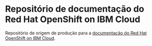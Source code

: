 # Repositório de documentação do Red Hat OpenShift on IBM Cloud

Repositório de origem de produção para a [documentação do Red Hat OpenShift on IBM Cloud](https://cloud.ibm.com/docs/openshift?topic=openshift-getting-started).
